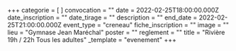 +++
categorie = [ ]
convocation = ""
date = 2022-02-25T18:00:00.000Z
date_inscription = ""
date_tirage = ""
description = ""
end_date = 2022-02-25T21:00:00.000Z
event_type = "creneau"
fiche_inscription = ""
image = ""
lieu = "Gymnase Jean Maréchal"
poster = ""
reglement = ""
title = "Rivière 19h / 22h Tous les adultes"
_template = "evenement"
+++


